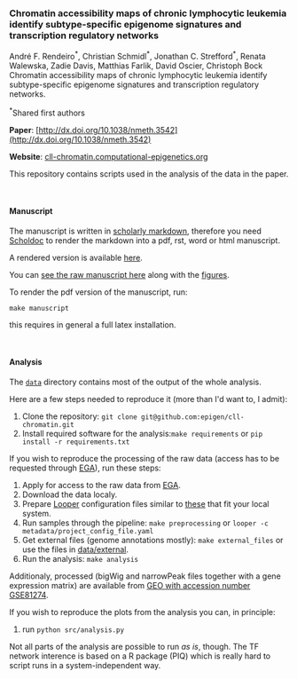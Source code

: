 ### Chromatin accessibility maps of chronic lymphocytic leukemia identify subtype-specific epigenome signatures and transcription regulatory networks

André F. Rendeiro<sup>\*</sup>, Christian Schmidl<sup>\*</sup>, Jonathan C. Strefford<sup>\*</sup>, Renata Walewska, Zadie Davis, Matthias Farlik, David Oscier, Christoph Bock
Chromatin accessibility maps of chronic lymphocytic leukemia identify subtype-specific epigenome signatures and transcription regulatory networks.

<sup>\*</sup>Shared first authors

**Paper**: [http://dx.doi.org/10.1038/nmeth.3542](http://dx.doi.org/10.1038/nmeth.3542)

**Website**: [cll-chromatin.computational-epigenetics.org](http://cll-chromatin.computational-epigenetics.org)

This repository contains scripts used in the analysis of the data in the paper.

<br>

#### Manuscript
The manuscript is written in [scholarly markdown](http://scholarlymarkdown.com/), therefore you need [Scholdoc](https://github.com/timtylin/scholdoc) to render the markdown into a pdf, rst, word or html manuscript.

A rendered version is available [here](manuscript/main.pdf).

You can [see the raw manuscript here](manuscript/main.md) along with the [figures](manuscript/figures/).

To render the pdf version of the manuscript, run:
```
make manuscript
```
this requires in general a full latex installation.

<br>

#### Analysis

The [`data`](data/external/) directory contains most of the output of the whole analysis.

Here are a few steps needed to reproduce it (more than I'd want to, I admit):

1. Clone the repository: `git clone git@github.com:epigen/cll-chromatin.git`
2. Install required software for the analysis:`make requirements` or `pip install -r requirements.txt`

If you wish to reproduce the processing of the raw data (access has to be requested through [EGA](https://www.ebi.ac.uk/ega/datasets/)), run these steps:

1. Apply for access to the raw data from [EGA](https://www.ebi.ac.uk/ega/datasets/).
2. Download the data localy.
3. Prepare [Looper](https://github.com/epigen/looper) configuration files similar to [these](metadata/project_config_file.yaml) that fit your local system.
4. Run samples through the pipeline: `make preprocessing` or `looper -c metadata/project_config_file.yaml`
5. Get external files (genome annotations mostly): `make external_files` or use the files in [data/external](data/external/).
6. Run the analysis: `make analysis`

Additionaly, processed (bigWig and narrowPeak files together with a gene expression matrix) are available from [GEO with accession number GSE81274](http://www.ncbi.nlm.nih.gov/geo/query/acc.cgi?acc=GSE81274).

If you wish to reproduce the plots from the analysis you can, in principle:

1. run `python src/analysis.py`

Not all parts of the analysis are possible to run *as is*, though. The TF network interence is based on a R package (PIQ) which is really hard to script runs in a system-independent way.
